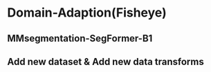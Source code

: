 # Domain-Adaption(Fisheye)
## MMsegmentation-SegFormer-B1
## Add new dataset & Add new data transforms 
